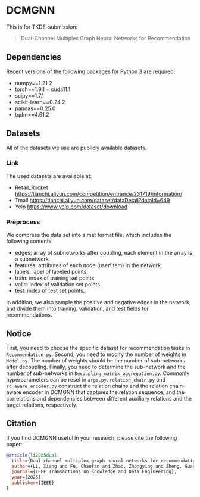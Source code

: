 # DCMGNN
This is for TKDE-submission:
> Dual-Channel Multiplex Graph Neural Networks for Recommendation

## Dependencies
Recent versions of the following packages for Python 3 are required:
* numpy==1.21.2
* torch==1.9.1 + cuda11.1
* scipy==1.7.1
* scikit-learn==0.24.2
* pandas==0.25.0
* tqdm==4.61.2

## Datasets
All of the datasets we use are publicly available datasets.
### Link
The used datasets are available at:
* Retail_Rocket https://tianchi.aliyun.com/competition/entrance/231719/information/
* Tmall https://tianchi.aliyun.com/dataset/dataDetail?dataId=649
* Yelp https://www.yelp.com/dataset/download

### Preprocess
We compress the data set into a mat format file, which includes the following contents.
* edges: array of subnetworks after coupling, each element in the array is a subnetwork.
* features: attributes of each node (user\item) in the network.
* labels: label of labeled points.
* train: index of training set points. 
* valid: index of validation set points.
* test: index of test set points.

In addition, we also sample the positive and negative edges in the network, and divide them into training, validation, and test fields for recommendations.

## Notice
First, you need to choose the specific dataset for recommendation tasks in `Recommendation.py`. Second, you need to modify the number of weights in `Model.py`. The number of weights should be the number of sub-networks after decoupling. Finally, you need to determine the sub-network and the number of sub-networks in `Decoupling_matrix_aggregation.py`. Commonly hyperparameters can be reset in `args.py`. `relation_chain.py` and `rc_aware_encoder.py` construct the relation chains and the relation chain-aware encoder in DCMGNN that captures the relation sequence, and the correlations and dependencies between different auxiliary relations and the target relations, respectively.

## Citation
If you find DCMGNN useful in your research, please cite the following paper:
```bibtex
@article{li2025dual,
  title={Dual-channel multiplex graph neural networks for recommendation},
  author={Li, Xiang and Fu, Chaofan and Zhao, Zhongying and Zheng, Guanjie and Huang, Chao and Yu, Yanwei and Dong, Junyu},
  journal={IEEE Transactions on Knowledge and Data Engineering},
  year={2025},
  publisher={IEEE}
}
```
